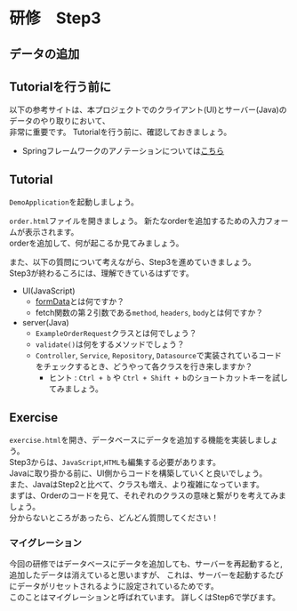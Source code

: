 # 研修　Step3

## データの追加

## Tutorialを行う前に
以下の参考サイトは、本プロジェクトでのクライアント(UI)とサーバー(Java)のデータのやり取りにおいて、  
非常に重要です。
Tutorialを行う前に、確認しておきましょう。
- Springフレームワークのアノテーションについては[こちら](https://camp.trainocate.co.jp/magazine/spring-annotation/)

## Tutorial

`DemoApplication`を起動しましょう。

`order.html`ファイルを開きましょう。
新たなorderを追加するための入力フォームが表示されます。  
orderを追加して、何が起こるか見てみましょう。

また、以下の質問について考えながら、Step3を進めていきましょう。  
Step3が終わるころには、理解できているはずです。

- UI(JavaScript)
  - [formData](https://magazine.techacademy.jp/magazine/21089)とは何ですか？
  - fetch関数の第２引数である`method`, `headers`, `body`とは何ですか？
- server(Java)
  - `ExampleOrderRequest`クラスとは何でしょう？
  - `validate()`は何をするメソッドでしょう？
  - `Controller`, `Service`, `Repository`, `Datasource`で実装されているコードをチェックするとき、どうやって各クラスを行き来しますか？
    - ヒント : `Ctrl + b` や `Ctrl + Shift + b`のショートカットキーを試してみましょう。

## Exercise

`exercise.html`を開き、データベースにデータを追加する機能を実装しましょう。  
Step3からは、`JavaScript`,`HTML`も編集する必要があります。  
Javaに取り掛かる前に、UI側からコードを構築していくと良いでしょう。  
また、JavaはStep2と比べて、クラスも増え、より複雑になっています。  
まずは、Orderのコードを見て、それぞれのクラスの意味と繋がりを考えてみましょう。   
分からないところがあったら、どんどん質問してください！

### マイグレーション

今回の研修ではデータベースにデータを追加しても、サーバーを再起動すると,追加したデータは消えていると思いますが、
これは、サーバーを起動するたびにデータがリセットされるように設定されているためです。  
このことはマイグレーションと呼ばれています。 
詳しくはStep6で学びます。
